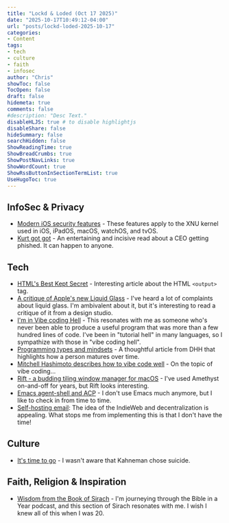 ```yaml
---
title: "Lockd & Loded (Oct 17 2025)"
date: "2025-10-17T10:49:12-04:00"
url: "posts/lockd-loded-2025-10-17"
categories:
- Content
tags:
- tech
- culture
- faith
- infosec
author: "Chris"
showToc: false
TocOpen: false
draft: false
hidemeta: true
comments: false
#description: "Desc Text."
disableHLJS: true # to disable highlightjs
disableShare: false
hideSummary: false
searchHidden: false
ShowReadingTime: true
ShowBreadCrumbs: true
ShowPostNavLinks: true
ShowWordCount: true
ShowRssButtonInSectionTermList: true
UseHugoToc: true
---
```

## InfoSec & Privacy

- [Modern iOS security features][10] - These features apply to the XNU kernel
used in iOS, iPadOS, macOS, watchOS, and tvOS.
- [Kurt got got][11] - An entertaining and incisive read about a CEO getting
phished. It can happen to anyone.

## Tech

- [HTML's Best Kept Secret][1] - Interesting article about the HTML `<output>`
tag.
- [A critique of Apple's new Liquid Glass][2] - I've heard a lot of complaints
  about liquid glass. I'm ambivalent about it, but it's interesting to read a
critique of it from a design studio.
- [I'm in Vibe coding Hell][3] - This resonates with me as someone who's never
been able to produce a useful program that was more than a few hundred lines of
code. I've been in "tutorial hell" in many languages, so I sympathize with those
in "vibe coding hell".
- [Programming types and mindsets][5] - A thoughtful article from DHH that
highlights how a person matures over time.
- [Mitchell Hashimoto describes how to vibe code well][6] - On the topic of vibe
  coding...
- [Rift - a budding tiling window manager for macOS][7] - I've used
 Amethyst on-and-off for years, but Rift looks interesting.
- [Emacs agent-shell and ACP][9] - I don't use Emacs much anymore, but I like
to check in from time to time.
- [Self-hosting email][12]: The idea of the IndieWeb and decentralization is
appealing. What stops me from implementing this is that I don't have the time!

## Culture

- [It's time to go][4] - I wasn't aware that Kahneman chose suicide.

## Faith, Religion & Inspiration

- [Wisdom from the Book of Sirach][8] - I'm journeying through the Bible in a
Year podcast, and this section of Sirach resonates with me. I wish I knew all of
this when I was 20.

[1]: https://denodell.com/blog/html-best-kept-secret-output-tag
[2]: https://news.ycombinator.com/item?id=45544044
[3]: https://blog.boot.dev/education/vibe-coding-hell/
[4]: https://www.bluewin.ch/en/entertainment/nobel-prize-winner-opts-for-suicide-in-switzerland-2619460.html
[5]: https://world.hey.com/dhh/programming-types-and-mindsets-5b8490bc
[6]: https://mitchellh.com/writing/non-trivial-vibing
[7]: https://github.com/acsandmann/rift
[8]: https://www.biblegateway.com/passage/?search=Sirach%2013-15&version=NRSVCE
[9]: https://news.ycombinator.com/item?id=45561672
[10]: https://arxiv.org/pdf/2510.09272
[11]: https://fly.io/blog/kurt-got-got/
[12]: https://maxadamski.com/blog/2025/10/email.html
